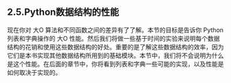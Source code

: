 ## 2.5.Python数据结构的性能

现在你对 大O 算法和不同函数之间的差异有了了解。本节的目标是告诉你 Python 列表和字典操作的 大O 性能。然后我们将做一些基于时间的实验来说明每个数据结构的花销和使用这些数据结构的好处。重要的是了解这些数据结构的效率，因为它们是本书实现其他数据结构所用到的基础模块。本节中，我们将不会说明为什么是这个性能。在后面的章节中，你将看到列表和字典一些可能的实现，以及性能是如何取决于实现的。
